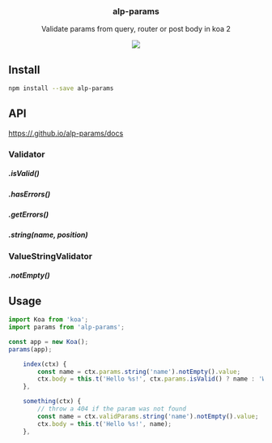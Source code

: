 <h3 align="center">
  alp-params
</h3>

<p align="center">
  Validate params from query, router or post body in koa 2
</p>

<p align="center">
  <a href="https://npmjs.org/package/alp-params"><img src="https://img.shields.io/npm/v/alp-params.svg?style=flat-square"></a>
</p>

## Install

```sh
npm install --save alp-params
```

## API

[https://.github.io/alp-params/docs](http://.github.io/alp-params/docs)

### Validator

##### .isValid()

##### .hasErrors()

##### .getErrors()

##### .string(name, position)

### ValueStringValidator

##### .notEmpty()

## Usage

```js
import Koa from 'koa';
import params from 'alp-params';

const app = new Koa();
params(app);
```

```js
    index(ctx) {
        const name = ctx.params.string('name').notEmpty().value;
        ctx.body = this.t('Hello %s!', ctx.params.isValid() ? name : 'World');
    },

    something(ctx) {
        // throw a 404 if the param was not found
        const name = ctx.validParams.string('name').notEmpty().value;
        ctx.body = this.t('Hello %s!', name);
    },
```
